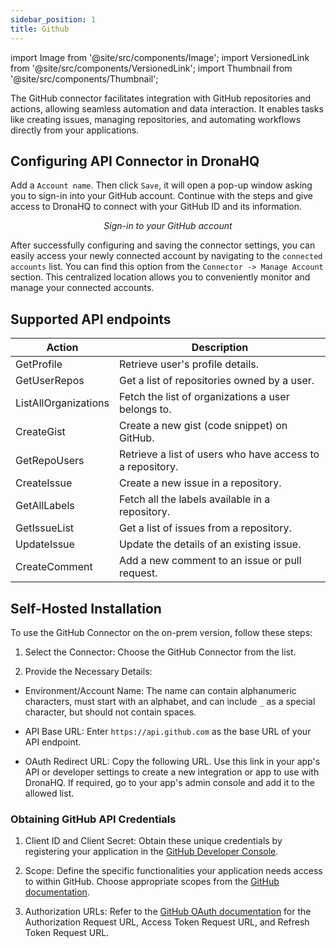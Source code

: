 ```yaml
---
sidebar_position: 1
title: Github
---
```

import Image from '@site/src/components/Image';
import VersionedLink from '@site/src/components/VersionedLink';
import Thumbnail from '@site/src/components/Thumbnail';

The GitHub connector facilitates integration with GitHub repositories and actions, allowing seamless automation and data interaction. It enables tasks like creating issues, managing repositories, and automating workflows directly from your applications.

## Configuring API Connector in DronaHQ

Add a `Account name`. Then click `Save`, it will open a pop-up window asking you to sign-in into your GitHub account. Continue with the steps and give access to DronaHQ to connect with your GitHub ID and its information.

<figure>
  <Thumbnail src="/img/reference/connectors/github/signin.png" alt="Sign-in to your GitHub account" />
  <figcaption align = "center"><i>Sign-in to your GitHub account</i></figcaption>
</figure>

After successfully configuring and saving the connector settings, you can easily access your newly connected account by navigating to the `connected accounts` list. You can find this option from the `Connector -> Manage Account` section. This centralized location allows you to conveniently monitor and manage your connected accounts.


## Supported API endpoints

| Action           | Description |
|------------------|-------------|
| GetProfile       | Retrieve user's profile details. |
| GetUserRepos     | Get a list of repositories owned by a user. |
| ListAllOrganizations | Fetch the list of organizations a user belongs to. |
| CreateGist       | Create a new gist (code snippet) on GitHub. |
| GetRepoUsers     | Retrieve a list of users who have access to a repository. |
| CreateIssue      | Create a new issue in a repository. |
| GetAllLabels     | Fetch all the labels available in a repository. |
| GetIssueList     | Get a list of issues from a repository. |
| UpdateIssue      | Update the details of an existing issue. |
| CreateComment    | Add a new comment to an issue or pull request. |

## Self-Hosted Installation 

To use the GitHub Connector on the on-prem version, follow these steps:

1. Select the Connector: Choose the GitHub Connector from the list.

2. Provide the Necessary Details:

- Environment/Account Name: The name can contain alphanumeric characters, must start with an alphabet, and can include `_` as a special character, but should not contain spaces.

- API Base URL: Enter `https://api.github.com` as the base URL of your API endpoint.

- OAuth Redirect URL: Copy the following URL. Use this link in your app's API or developer settings to create a new integration or app to use with DronaHQ. If required, go to your app's admin console and add it to the allowed list.

### Obtaining GitHub API Credentials

1. Client ID and Client Secret: Obtain these unique credentials by registering your application in the [GitHub Developer Console](https://github.com/settings/developers).

2. Scope: Define the specific functionalities your application needs access to within GitHub. Choose appropriate scopes from the [GitHub documentation](https://docs.github.com/en/developers/apps/building-oauth-apps/scopes-for-oauth-apps).

3. Authorization URLs: Refer to the [GitHub OAuth documentation](https://docs.github.com/en/developers/apps/building-oauth-apps/authorizing-oauth-apps) for the Authorization Request URL, Access Token Request URL, and Refresh Token Request URL.